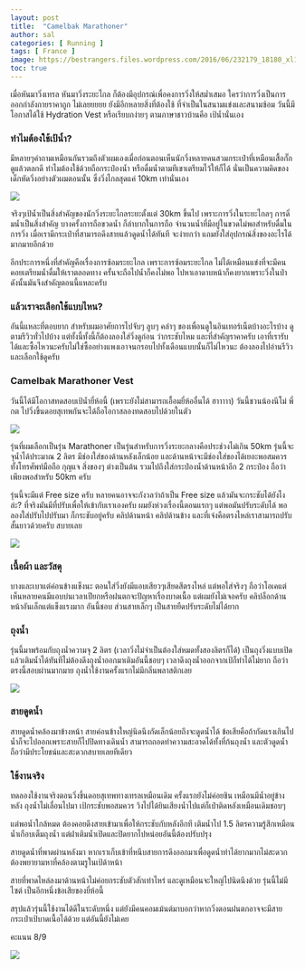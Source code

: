 ```yaml
---
layout: post
title:  "Camelbak Marathoner"
author: sal
categories: [ Running ]
tags: [ France ]
image: https://bestrangers.files.wordpress.com/2016/06/232179_18180_xl1.jpg
toc: true
---
```


เมื่อหันมาวิ่งเทรล หันมาวิ่งระยะไกล ก็ต้องมีอุปกรณ์เพื่อคงการวิ่งให้สม่ำเสมอ ใครว่าการวิ่งเป็นการออกกำลังกายราคาถูก ไม่เลยยยยย ยังมีอีกหลายสิ่งที่ต้องใช้ ที่จำเป็นในสนามแข่งและสนามซ้อม วันนี้มีโอกาสได้ใช้ Hydration Vest หรือเรียบกง่ายๆ ตามภาษาชาวบ้านคือ เป้น้ำนั่นเอง

### ทำไมต้องใช้เป้น้ำ?
มีหลายๆคำถามเหมือนกันรวมถึงตัวผมเองเมื่อก่อนตอนเห็นนักวิ่งหลายคนสวมกระเป๋าที่เหมือนเสื้อกั๊ก ดูแล้วตลกดี ทำไมต้องใช้ด้วยถือกระป๋องน้ำ หรือดื่มน้ำตามทีเขาเตรียมไว้ให้ก็ได้  นั่นเป็นความคิดของเด็กหัดวิ่งอย่างตัวผมตอนนั้น ซึ่งวิ่งไกลสุดแค่ 10km เท่านั่นเอง

<img src="https://bestrangers.files.wordpress.com/2016/06/camelbak-brand-page-title-tiny.jpg">

จริงๆเป้น้ำเป็นสิ่งสำคัญของนักวิ่งระยะไกลระยะตั้งแต่ 30km ขึ้นไป เพราะการวิ่งในระยะไกลๆ การดิ่มน้ำเป็นสิ่งสำคัญ บางครั้งการถือขวดน้ำ ก็ลำบากในการถือ จำนวนน้ำที่มีอยู่ในขวดไม่พอสำหรับดื่มในการวิ่ง เมื่อเรามีกระเป๋าที่สามารถดึงสายแล้วดูดน้ำได้ทันที จะง่ายกว่า แถมยังใส่อุปกรณ์สิ่งของอะไรได้มากมายอีกด้วย

อีกประการหนึ่งที่สำคัญคือเรื่องการซ้อมระยะไกล เพราะการซ้อมระยะไกล ไม่ได้เหมือนแข่งที่จะมีคนคอยเตรียมน้ำดื่มให้เราตลอดทาง ครั้นจะถือไปน้ำก็คงไม่พอ ไปหาเอาดาบหน้าก็คงยากเพราะวิ่งในป่า ดังนั้นมันจึงสำคัญตอนนี้แหละครับ

### แล้วเราจะเลือกใช้แบบไหน?

อันนี้แหละที่ตอบยาก สำหรับผมอาศัยการไปจับๆ ลูบๆ คลำๆ ของเพื่อนดูในอินเทอร์เน็ตบ้างอะไรบ้าง ดูตามรีวิวทั่วไปบ้าง แต่ทั้งนี้ทั้งนี้ก็ต้องลองใส่วิ่งดูก่อน ว่ากระชับไหม และที่สำคัญราคาครับ เอาที่เรารับได้และซื้อไหวนะครับไม่ใช่ซื้ออย่างแพงเอาจนกรอบไปทั้งเดือนแบบนั้นก็ไม่ไหวนะ ต้องลองไปอ่านรีวิวและเลือกใช้ดูครับ

### Camelbak Marathoner Vest
วันนี้ได้มีโอกาสทดสอบเป้น้ำยี่ห้อนี้ (เพราะยังไม่สามารถเอื้อมยี่ห้ออื่นได้ ฮาาาาา) วันนี้ชวนน้องนีโม่ พี่กต ไปวิ่งขึ้นดอยสุเทพกันจะได้ถือโอกาสลองทดสอบไปด้วยในตัว

<img src="https://bestrangers.files.wordpress.com/2016/06/camelbak20marathoner.jpg">

รุ่นที่ผมเลือกเป็นรุ่น Marathoner เป็นรุ่นสำหรับการวิ่งระยะกลางคือประช่วงไม่เกิน 50km รุ่นนี้จะจุน้ำได้ประมาณ 2 ลิตร มีช่องใส่ของด้านหลังเล็กน้อย และด้านหน้าจะมีช่องใส่ของได้เยอะพอสมควร ทั้งโทรศัพท์มือถือ กุญแจ สิ่งของๆ ต่างเป็นต้น รวมไปถึงใส่กระป๋องน้ำด้านหน้าอีก 2 กระป๋อง ถือว่าเพียงพอสำหรับ 50km ครับ

รุ่นนี้จะมีแต่  Free size ครับ หลายคนอาจจะกังวลว่าถ้าเป็น Free size แล้วมันจะกระชับได้ยังไงล่ะ? ที่จริงมันมีที่ปรับเพื่อให้เข้ากับเราเองครับ ผมยังห่วงเรื่องนี้ตอนแรกๆ แต่พอมันปรับระดับได้ พอลองใส่ปรับไปปรับมา ก็กระชับอยู่ครับ คลิปด้านหน้า คลิปด้านข้าง และที่เจ๋งคือตรงไหล่เราสามารถปรับสั้นยาวด้วยครับ สบายเลย

<img src="https://bestrangers.files.wordpress.com/2016/06/2015-04-16-12-21-59-2.jpg?w=1472">

### เนื้อผ้า และวัสดุ
บางและเบาแต่ค่อนข้างแข็งนะ ตอนใส่วิ่งยังมีแอบเสียวๆเสียดสีตรงไหล่ แต่พอใส่จริงๆ ถือว่าโอเคแต่เห็นหลายคนมีแอบบ่นเวลาเปียกหรือฝนตกจะปัญหาเรื่องบาดเนื้อ แต่ผมยังไม่เจอครับ คลิปล็อกด้านหน้าอันเล็กแต่แข็งแรงมาก อันนี้ชอบ ส่วนสายเล็กๆ เป็นสายยืดปรับระดับไม่ได้ยาก

### ถุงน้ำ
รุ่นนี้มาพร้อมกับถุงน้ำความจุ 2 ลิตร (เวลาวิ่งไม่จำเป็นต้องใส่หมดทั้งสองลิตรก็ได้) เป็นถุงวิ่งแบบเปิดแล้วเติมน้ำได้ทันทีไม่ต้องดึงถุงน้ำออกมาเติมอันนี้ชอบๆ เวลาดึงถุงน้ำออกจากเป้ก็ทำได้ไม่ยาก ถือว่าตรงนี้สอบผ่านมากมาย ถุงน้ำใช้งานครั้งแรกไม่มีกลิ่นพลาสติกเลย

<img src="https://bestrangers.files.wordpress.com/2016/06/hqdefault.jpg">

### สายดูดน้ำ
สายดูดน้ำคล้องมาข้างหน้า สายค่อนข้างใหญ่นิดนึงกัดเล็กน้อยถึงจะดูดน้ำได้ ข้อเสียคือถ้ากัดแรงเกินไปน้ำก็จะไปออกเพราะสายก็ไปปิดทางเดินน้ำ สามารถถอดทำความสะอาดได้ทั้งที่ก้นถุงน้ำ และตัวดูดน้ำ ถือว่ามีประโยชน์และสะดวกสบายเลยทีเดียว

### ใช้งานจริง
ทดลองใช้งานจริงตอนวิ่งขึ้นดอยสุเทพทางเทรลเหมือนเดิม ครั้งแรกยังไม่ค่อยชิน เหมือนมีน้ำอยู่ข้างหลัง ถุงน้ำไม่เลื่อนไปมา เป้กระชับพอสมควร วิงไปได้ยินเสียงน้ำไปแต่ก็เป๋าติดหลังเหมือนเดิมชอบๆ

แต่พอน้ำใกล้หมด ต้องคอยดึงสายเข้ามาเพื่อให้กระชับกับหลังอีกที เติมน้ำไป 1.5 ลิตรความรู้สึกเหมือนน้ำเกือบเต็มถุงน้ำ แต่ฝาเติมน้ำเปิดและปิดยากไปหน่อยอันนี้ต้องปรับปรุง

สายดูดน้ำที่พาดผ่านหลังมา หากเราเก็บเข้าที่หนีบสายการดึงออกมาเพื่อดูดน้ำทำได้ยากมากไม่สะดวก ต้องพยายามหาที่คล้องตามรูในเป้ด้าหน้า

สายที่พาดไหล่ลงมาด้านหน้าไม่ค่อยกระชับตัวสักเท่าไหร่ และดูเหมือนจะใหญ่ไปนิดนึงด้วย รุ่นนี้ไม่มีไซต์ เป็นอีกหนึ่งข้อเสียของยี่ห้อนี้

สรุปแล้วรุ่นนี้ใช้งานได้ดีในระดับหนึ่ง แต่ยังมีคนคอมเม้นต์มาบอกว่าหากวิ่งตอนฝนตกอาจจะมีสายกระเป๋าเป้บาดเนื้อได้ด้วย แต่อันนี้ยังไม่เคย

<span class="spoiler">คะแนน 8/9</span>

<img src="https://bestrangers.files.wordpress.com/2016/06/13310623_10206249147378167_2893840914495608996_n.jpg">